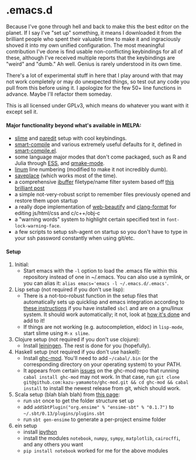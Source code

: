 .emacs.d
========

Because I've gone through hell and back to make this the best editor on the planet. If I say I've "set up" something, it means I downloaded it from the brilliant people who spent their valuable time to make it and ingraciously shoved it into my own unified configuration. The most meaningful contribution I've done is find usable non-conflicting keybindings for all of these, although I've received multiple reports that the keybindings are "weird" and "dumb." Ah well. Genius is rarely understood in its own time.

There's a lot of experimental stuff in here that I play around with that may not work completely or may do unexpected things, so test out any code you pull from this before using it. I apologize for the few 50+ line functions in advance. Maybe I'll refactor them someday.

This is all licensed under GPLv3, which means do whatever you want with it except sell it.

#### Major functionality beyond what's available in MELPA:

* [slime](http://common-lisp.net/project/slime/) and [paredit](http://www.emacswiki.org/emacs/ParEdit) setup with cool keybindings.
* [smart-compile](http://www.emacswiki.org/emacs/SmartCompile) and various extremely useful defaults for it, defined in [smart-compile.el](lisp/smart-compile.el).
* some language major modes that don't come packaged, such as R and Julia through [ESS](http://ess.r-project.org/), and [qmake-mode](https://code.google.com/p/qmake-mode/source/browse/qmake.el).
* [linum](http://www.logic.at/prolog/linum/linum.html) line numbering (modified to make it not incredibly dumb).
* [saveplace](http://www.emacswiki.org/emacs/SavePlace) (which works most of the time).
* a comprehensive [ibuffer](http://www.emacswiki.org/emacs/IbufferMode) filetype/name filter system based off [this brilliant post](http://martinowen.net/blog/2010/02/03/tips-for-emacs-ibuffer.html)
* a simple not-very-robust script to remember files previously opened and restore them upon startup
* a really dope implementation of [web-beautify](https://github.com/yasuyk/web-beautify) and [clang-format](http://clang.llvm.org/docs/ClangFormat.html) for editing js/html/css and c/c++/obj-c
* a "warning words" system to highlight certain specified text in `font-lock-warning-face`.
* a few scripts to setup ssh-agent on startup so you don't have to type in your ssh password constantly when using git/etc.

#### Setup

1. Initial:
	* Start emacs with the `-l` option to load the .emacs file within this repository instead of one in ~/.emacs. You can also use a symlink, or you can alias it: `alias emacs='emacs -l ~/.emacs.d/.emacs'`.
2. Lisp setup (not required if you don't use lisp):
	* There is a not-too-robust function in the setup files that automatically sets up quicklisp and emacs integration according to [these instructions](http://www.mohiji.org/2011/01/31/modern-common-lisp-on-linux/) if you have installed `sbcl` and are on a gnu/linux system. It should work automatically; it not, look at [how it's done](init-scripts/slime-setup.el) and add to it!
	* If things are not working (e.g. autocompletion, eldoc) in ```lisp-mode```, start slime using ```M-x slime```.
3. Clojure setup (not required if you don't use clojure):
    * Install [leiningen](http://leiningen.org/). The rest is done for you (hopefully).
4. Haskell setup (not required if you don't use haskell):
    * Install [ghc-mod](https://github.com/kazu-yamamoto/ghc-mod). You'll need to add `~/cabal/.bin` (or the corresponding directory on your operating system) to your PATH.
    * It appears from certain [issues](https://github.com/kazu-yamamoto/ghc-mod/issues/437) on the ghc-mod repo that running `cabal install ghc-mod` may not work. In that case, run `git clone git@github.com:kazu-yamamoto/ghc-mod.git && cd ghc-mod && cabal install` to install the newest release from git, which should work.
5. Scala setup (blah blah blah) from [this page](https://github.com/ensime/ensime-emacs/wiki/Quick-Start-Guide):
    * run `sbt` once to get the folder structure set up
    * add `addSbtPlugin("org.ensime" % "ensime-sbt" % "0.1.7")` to `~/.sbt/0.13/plugins/plugins.sbt`
    * run `sbt gen-ensime` to generate a per-project ensime folder
6. ein setup
    * install [ipython](https://ipython.org/)
    * install the modules `notebook`, `numpy`, `sympy`, `matplotlib`, `cairocffi`, and any others you want
    * `pip install notebook` worked for me for the above modules
